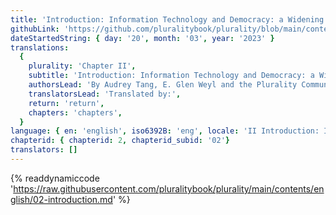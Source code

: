 ```yaml
---
title: 'Introduction: Information Technology and Democracy: a Widening Gulf'
githubLink: 'https://github.com/pluralitybook/plurality/blob/main/contents/english/02-introduction.md'
dateStartedString: { day: '20', month: '03', year: '2023' }
translations:
  {
    plurality: 'Chapter II',
    subtitle: 'Introduction: Information Technology and Democracy: a Widening Gulf',
    authorsLead: 'By Audrey Tang, E. Glen Weyl and the Plurality Community',
    translatorsLead: 'Translated by:',
    return: 'return',
    chapters: 'chapters',
  }
language: { en: 'english', iso6392B: 'eng', locale: 'II Introduction: Information Technology and Democracy: a Widening Gulf' }
chapterid: { chapterid: 2, chapterid_subid: '02'}
translators: []
---
```

{% readdynamiccode 'https://raw.githubusercontent.com/pluralitybook/plurality/main/contents/english/02-introduction.md' %}